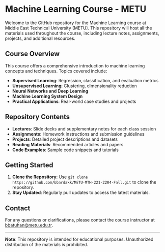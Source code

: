# Machine Learning Course - METU

Welcome to the GitHub repository for the Machine Learning course at Middle East Technical University (METU). This repository will host all the materials used throughout the course, including lecture notes, assignments, projects, and additional resources.

## Course Overview

This course offers a comprehensive introduction to machine learning concepts and techniques. Topics covered include:

- **Supervised Learning**: Regression, classification, and evaluation metrics
- **Unsupervised Learning**: Clustering, dimensionality reduction
- **Neural Networks and Deep Learning**
- **Machine Learning System Design**
- **Practical Applications**: Real-world case studies and projects

## Repository Contents

- **Lectures**: Slide decks and supplementary notes for each class session
- **Assignments**: Homework instructions and submission guidelines
- **Projects**: Detailed project descriptions and datasets
- **Reading Materials**: Recommended articles and papers
- **Code Examples**: Sample code snippets and tutorials

## Getting Started

1. **Clone the Repository**: Use `git clone https://github.com/bbardakk/METU-MTH-221-2204-Fall.git` to clone the repository.
2. **Stay Updated**: Regularly pull updates to access the latest materials.

## Contact

For any questions or clarifications, please contact the course instructor at [bbatuhan@metu.edu.tr](bbatuhan@metu.edu.tr).

---

**Note**: This repository is intended for educational purposes. Unauthorized distribution of the materials is prohibited.
